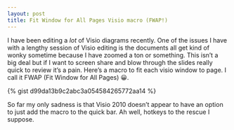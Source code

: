```yaml
---
layout: post
title: Fit Window for All Pages Visio macro (FWAP!)
---
```


I have been editing a *lot* of Visio diagrams recently. One of the issues I have with a lengthy session of Visio editing is the documents all get kind of wonky sometime because I have zoomed a ton or something. This isn’t a big deal but if I want to screen share and blow through the slides really quick to review it’s a pain. Here’s a macro to fit each visio window to page. I call it FWAP (Fit Window for All Pages) 😀.

{% gist d99da13b9c2abc3a054584265772aa14 %}

So far my only sadness is that Visio 2010 doesn’t appear to have an option to just add the macro to the quick bar. Ah well, hotkeys to the rescue I suppose.